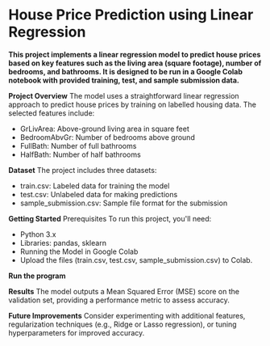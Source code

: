 # House Price Prediction using Linear Regression
**This project implements a linear regression model to predict house prices based on key features such as the living area (square footage), number of bedrooms, and bathrooms. It is designed to be run in a Google Colab notebook with provided training, test, and sample submission data.**

**Project Overview**
The model uses a straightforward linear regression approach to predict house prices by training on labelled housing data. The selected features include:

* GrLivArea: Above-ground living area in square feet
* BedroomAbvGr: Number of bedrooms above ground
* FullBath: Number of full bathrooms
* HalfBath: Number of half bathrooms

  
**Dataset**
The project includes three datasets:

* train.csv: Labeled data for training the model
* test.csv: Unlabeled data for making predictions
* sample_submission.csv: Sample file format for the submission

  
**Getting Started**
Prerequisites
To run this project, you'll need:

* Python 3.x
* Libraries: pandas, sklearn
* Running the Model in Google Colab
* Upload the files (train.csv, test.csv, sample_submission.csv) to Colab.

**Run the program**

**Results**
The model outputs a Mean Squared Error (MSE) score on the validation set, providing a performance metric to assess accuracy.

**Future Improvements**
Consider experimenting with additional features, regularization techniques (e.g., Ridge or Lasso regression), or tuning hyperparameters for improved accuracy.
